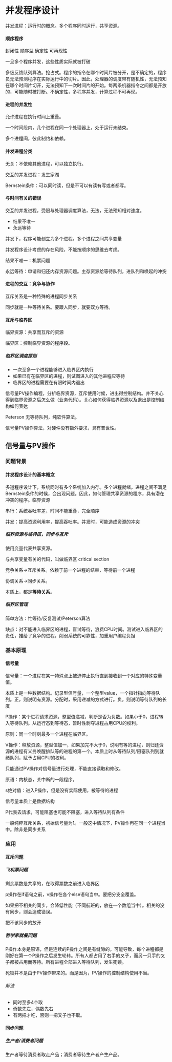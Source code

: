 # 并发程序设计

并发进程：运行时的概念。多个程序同时运行，共享资源。

#### 顺序程序

封闭性 顺序型 确定性 可再现性

一旦多个程序并发，这些性质实际就被打破

多级反馈队列算法。抢占式。程序的指令在哪个时间片被分开，是不确定的，程序员无法预测程序在实际运行中的切片。因此，处理器的调度带有随机性，无法预知在哪个时间片切开，无法预知下一次时间片的开始。每两条机器指令之间都是开放的，可能随时被打断。不确定性，多程序并发，计算过程不可再现。

#### 进程的并发性

允许进程在执行时间上重叠。

一个时间段内，几个进程在同一个处理器上，处于运行未结束。

多个进程间，彼此制约和依赖。

#### 并发进程分类

无关：不依赖其他进程，可以独立执行。

交互的并发进程：发生家湖

Bernstein条件：可以同时读，但是不可以有读有写或者都写。

#### 与时间有关的错误

交互的并发进程，受限与处理器调度算法，无法，无法预知相对速度。

* 结果不唯一
* 永远等待

并发下，程序可能创立为多个进程。多个进程之间共享变量

并发程序设计考虑的存在风险，不能按顺序的思维去考虑。

结果不唯一：机票问题

永远等待：申请和归还内存资源问题。主存资源给等待队列，进队列和唤起的冲突

#### 进程的交互：竞争与协作

互斥关系是一种特殊的进程同步关系

同步就是一种等待关系。要跟人同步，就要双方等待。

#### 互斥与临界区

临界资源：共享而互斥的资源

临界区：控制临界资源的程序段。

##### 临界区调度原则

* 一次至多一个进程能够进入临界区内执行
* 如果已有在临界区的进程，则试图进入的其他进程应等待
* 临界区的进程需要在有限时间内退出

信号量PV操作编程，分析临界资源，互斥使用时候，进出得控制结构。并不关心得到临界资源之后怎么做（业务代码）。关心如何获得临界资源以及退出是控制结构如何表达

Peterson 无等待队列，纯软件算法。

信号量PV操作算法，对硬件没有额外要求，具有普世性。

## 信号量与PV操作

### 问题背景

#### 并发程序设计的基本概念

多道程序设计下，系统同时有多个系统加入内存。多个进程就绪。进程之间不满足Bernstein条件的时候，会出现问题。因此，如何管理共享资源的程序，具有潜在冲突的程序。临界资源

串行：系统吞吐率差，时间不能重叠，完全顺序

并发：提高资源利用率，提高吞吐率。并发时，可能造成资源的冲突

##### 临界资源与临界区，同步与互斥

使用变量代表共享资源。

与共享变量有关的代码，叫做临界区 critical section

竞争关系->互斥关系。依赖于前一个进程的结束，等待前一个进程

协调关系->同步关系。

本质上，都是**等待关系**。

##### 临界区管理

简单方法：忙等待/反复测试/Peterson算法

缺点：对不能进入临界区的进程，盲试等待，浪费CPU时间。测试进入临界区的责任，推给了竞争的进程，削弱系统的可靠性，加重用户编程负担

### 基本原理

#### 信号量

信号量：一个进程在某一特殊点上被迫停止执行直到接收到一个对应的特殊变量值。

本质上是一种数据结构。记录型信号量，一个整型value，一个指针指向等待队列。正，则说明有资源。分配时，采用递减的方式进行。负，则说明等待队列的长度

P操作：某个进程请求资源，整型值递减，判断是否为负数。如果小于0，进程转入等待队列。从运行态到等待态，暂时性剥夺进程占用CPU的权利。

原则：同一个时刻最多一个进程在临界区。

V操作：释放资源，整型值加一，如果加完不大于0，说明有等的进程，则归还资源的进程有义务唤醒排队等的进程的第一个。本质上时从等待队列/阻塞队列到就绪队列，赋予占用CPU的权利。

只能通过PV操作对信号量进行处理，不能直接读取和修改。

原语：内核态，关中断的一段程序。

s绝对值：进入P操作，但是没有实际使用，被等待的进程

信号量本质上是数据结构

P代表去请求，可能阻塞也可能不阻塞，进入等待队列有条件

一般纯粹互斥关系，初始信号量为1。一般这中情况下，PV操作再在同一个进程当中。除非是同步关系

### 应用

#### 互斥问题

##### 飞机票问题

剩余票数是共享的，在取得票数之前进入临界区

p操作在if语句之前，v操作在各个else语句当中。要把分支全覆盖。

如果把不相关的同步，会降低性能（不同航班的，放在一个数组当中）。相关的没有同步，则会造成错误。

把不该同步的放开

##### 哲学家就餐问题

P操作本身是原语，但是连续的P操作之间是有缝隙的。可能导致，每个进程都是刚好在第一个P操作之后发生轮转。所有人都占用了右手的叉子，而另一只手的叉子都被占用而等待。所有进程全部进入等待队列，发生死锁。

死锁并不是由于PV操作带来的。而是因为，PV操作的控制结构使用不当。

###### 解法

* 同时至多4个取
* 奇数先左，偶数先右
* 有两把才吃，否则一把叉子也不取。

#### 同步问题

##### 生产者/消费者问题

生产者等待消费者取走产品；消费者等待生产者产生产品。

